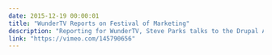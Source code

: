 ```yaml
---
date: 2015-12-19 00:00:01
title: "WunderTV Reports on Festival of Marketing"
description: "Reporting for WunderTV, Steve Parks talks to the Drupal Association about exhibiting at the Festival of Marketing."
link: "https://vimeo.com/145790656"
---
```

